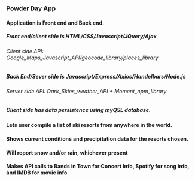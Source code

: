 


### **Powder Day App**

#### Application is Front end and Back end.

##### Front end/client side is HTML/CSS/Javascript/JQuery/Ajax

###### Client side API: Google_Maps_Javascript_API/geocode_library/places_library

##### Back End/Sever side is Javascript/Express/Axios/Handelbars/Node.js

###### Server side API: Dark_Skies_weather_API  + Moment_npm_library

##### Client side has data persistence using myQSL database.


#### Lets user compile a list of ski resorts from anywhere in the world. 

#### Shows current conditions and precipitation data for the resorts chosen.

#### Will report snow and/or rain, whichever present

#### Makes API calls to Bands in Town for Concert Info, Spotify for song info, and IMDB for movie info

